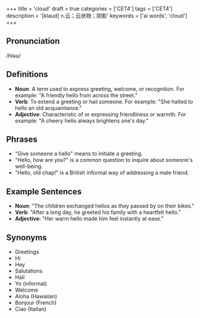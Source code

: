 +++
title = 'cloud'
draft = true
categories = ['CET4']
tags = ['CET4']
description = '[klaud] n.云；云状物；阴影'
keywords = ['ai words', 'cloud']
+++

## Pronunciation
/hləʊ/

## Definitions
- **Noun**: A term used to express greeting, welcome, or recognition. For example: "A friendly hello from across the street."
- **Verb**: To extend a greeting or hail someone. For example: "She halted to hello an old acquaintance."
- **Adjective**: Characteristic of or expressing friendliness or warmth. For example: "A cheery hello always brightens one's day."

## Phrases
- "Give someone a hello" means to initiate a greeting.
- "Hello, how are you?" is a common question to inquire about someone's well-being.
- "Hello, old chap!" is a British informal way of addressing a male friend.

## Example Sentences
- **Noun**: "The children exchanged hellos as they passed by on their bikes."
- **Verb**: "After a long day, he greeted his family with a heartfelt hello."
- **Adjective**: "Her warm hello made him feel instantly at ease."

## Synonyms
- Greetings
- Hi
- Hey
- Salutations
- Hail
- Yo (informal)
- Welcome
- Aloha (Hawaiian)
- Bonjour (French)
- Ciao (Italian)
